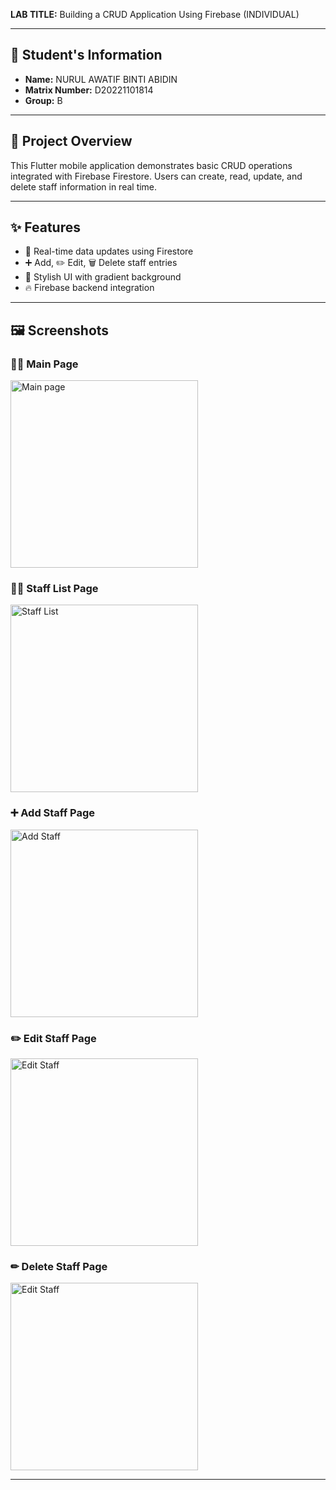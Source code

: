 
**LAB TITLE:** Building a CRUD Application Using Firebase (INDIVIDUAL)

---

## 👤 Student's Information

- **Name:** NURUL AWATIF BINTI ABIDIN
- **Matrix Number:** D20221101814
- **Group:** B

---

## 🚀 Project Overview

This Flutter mobile application demonstrates basic CRUD operations integrated with Firebase Firestore. Users can create, read, update, and delete staff information in real time.

---

## ✨ Features

- 🔄 Real-time data updates using Firestore
- ➕ Add, ✏️ Edit, 🗑️ Delete staff entries
- 🎨 Stylish UI with gradient background
- 🔥 Firebase backend integration

---

## 🖼️ Screenshots

### 🧑‍💼 Main Page
<img src="assets/mainpage.jpg" alt="Main page" width="300"/>

### 🧑‍💼 Staff List Page
<img src="assets/stafflist.jpg" alt="Staff List" width="300"/>

### ➕ Add Staff Page
<img src="assets/addstaff.jpg" alt="Add Staff" width="300"/>

### ✏️ Edit Staff Page
<img src="assets/editstaff.jpg" alt="Edit Staff" width="300"/>

### ✏ Delete Staff Page
<img src="assets/staffdeleted.jpg" alt="Edit Staff" width="300"/>

---


